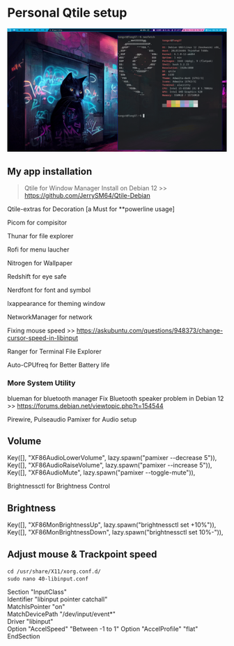 # Personal Qtile setup

![debian](https://github.com/Tong-ST/qtile-tongst/blob/main/qtile_debian_setup.png)

## My app installation
> Qtile for Window Manager
Install on Debian 12 >> https://github.com/JerrySM64/Qtile-Debian

Qtile-extras for Decoration [a Must for **powerline usage]

Picom for compisitor

Thunar for file explorer

Rofi for menu laucher

Nitrogen for Wallpaper

Redshift for eye safe

Nerdfont for font and symbol

lxappearance for theming window

NetworkManager for network

Fixing mouse speed >> https://askubuntu.com/questions/948373/change-cursor-speed-in-libinput

Ranger for Terminal File Explorer

Auto-CPUfreq for Better Battery life

### More System Utility ###

blueman for bluetooth manager
Fix Bluetooth speaker problem in Debian 12 >> https://forums.debian.net/viewtopic.php?t=154544

Pirewire, Pulseaudio
Pamixer for Audio setup
## Volume
Key([], "XF86AudioLowerVolume", lazy.spawn("pamixer --decrease 5")),
Key([], "XF86AudioRaiseVolume", lazy.spawn("pamixer --increase 5")),
Key([], "XF86AudioMute", lazy.spawn("pamixer --toggle-mute")),

Brightnessctl for Brightness Control
## Brightness
Key([], "XF86MonBrightnessUp", lazy.spawn("brightnessctl set +10%")),
Key([], "XF86MonBrightnessDown", lazy.spawn("brightnessctl set 10%-")),

## Adjust mouse & Trackpoint speed

``` cd /usr/share/X11/xorg.conf.d/ ```  
``` sudo nano 40-libinput.conf ```

Section "InputClass"  
    Identifier "libinput pointer catchall"  
    MatchIsPointer "on"  
    MatchDevicePath "/dev/input/event*"  
    Driver "libinput"  
    Option "AccelSpeed" "Between -1 to 1"
    Option "AccelProfile" "flat" 
EndSection


